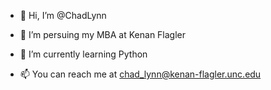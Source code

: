 - 👋 Hi, I’m @ChadLynn
- 👀 I’m persuing my MBA at Kenan Flagler
- 🌱 I’m currently learning Python

- 📫 You can reach me at chad_lynn@kenan-flagler.unc.edu

<!---
ChadLynn/ChadLynn is a ✨ special ✨ repository because its `README.md` (this file) appears on your GitHub profile.
You can click the Preview link to take a look at your changes.
--->
